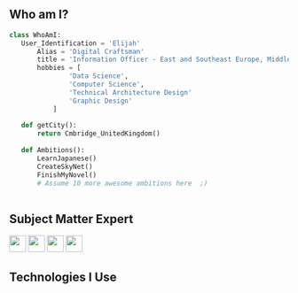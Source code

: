  ## Who am I?
 ```python
 class WhoAmI:
 	User_Identification = 'Elijah'
		Alias = 'Digital Craftsman'
		title = 'Information Officer - East and Southeast Europe, Middle East and RU/CIS'
		hobbies = [
				'Data Science',
				'Computer Science',
				'Technical Architecture Design'
				'Graphic Design'
			]
	
	def getCity():
		return Cmbridge_UnitedKingdom()
	
	def Ambitions():
		LearnJapanese()
		CreateSkyNet()
		FinishMyNovel()
		# Assume 10 more awesome ambitions here  ;)
	
 ```
 ## Subject Matter Expert
<img src = 'https://github.com/ElijahGulab/ElijahGulab-Blob/blob/fc0f84a3a2c18add71c4942d3128dfbcff8be66f/azure-icon.png' width='30'/>
<img src = 'https://github.com/ElijahGulab/ElijahGulab-Blob/blob/fc0f84a3a2c18add71c4942d3128dfbcff8be66f/homebrew-icon.png' width='30'/>
<img src = 'https://github.com/ElijahGulab/ElijahGulab-Blob/blob/fc0f84a3a2c18add71c4942d3128dfbcff8be66f/raspberrypi-icon.png' width='30'/>
<img src = 'https://github.com/ElijahGulab/ElijahGulab-Blob/blob/fc0f84a3a2c18add71c4942d3128dfbcff8be66f/windows-icon.png' width='30'/>

 
 ## Technologies I Use
